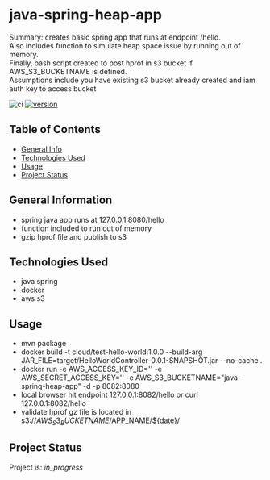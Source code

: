 # java-spring-heap-app

Summary: creates basic spring app that runs at endpoint /hello.  
Also includes function to simulate heap space issue by running out of memory.  
Finally, bash script created to post hprof in s3 bucket if AWS_S3_BUCKETNAME is defined.  
Assumptions include you have existing s3 bucket already created and iam auth key to access bucket

![ci](https://github.com/conventional-changelog/standard-version/workflows/ci/badge.svg)
[![version](https://img.shields.io/badge/version-1.x-yellow.svg)](https://semver.org)

## Table of Contents
* [General Info](#general-information)
* [Technologies Used](#technologies-used)
* [Usage](#usage)
* [Project Status](#project-status)

## General Information
- spring java app runs at 127.0.0.1:8080/hello
- function included to run out of memory
- gzip hprof file and publish to s3

## Technologies Used
- java spring
- docker
- aws s3

## Usage

* mvn package
* docker build -t cloud/test-hello-world:1.0.0 --build-arg JAR_FILE=target/HelloWorldController-0.0.1-SNAPSHOT.jar --no-cache .
* docker run -e AWS_ACCESS_KEY_ID='' -e AWS_SECRET_ACCESS_KEY='' -e AWS_S3_BUCKETNAME="java-spring-heap-app" -d -p 8082:8080 <hash>
* local browser hit endpoint 127.0.0.1:8082/hello or curl 127.0.0.1:8082/hello
* validate hprof gz file is located in s3://$AWS_S3_BUCKETNAME/$APP_NAME/${date}/

## Project Status
Project is: _in_progress_ 